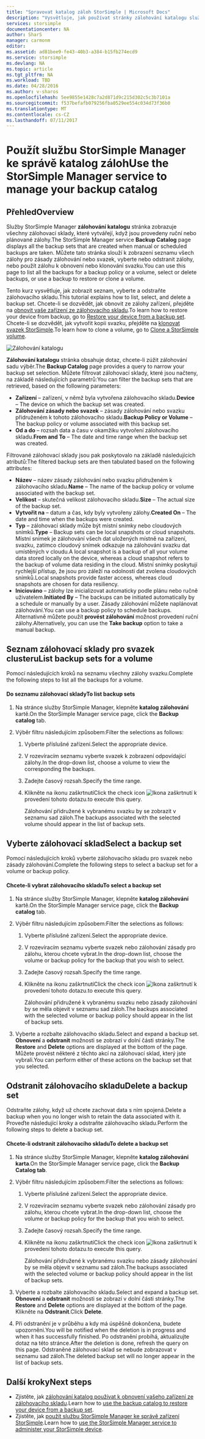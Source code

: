 ```yaml
---
title: "Spravovat katalog záloh StorSimple | Microsoft Docs"
description: "Vysvětluje, jak používat stránky zálohování katalogu služby StorSimple Manager k seznamu, vyberte a odstraňte zálohovací sklady pro svazek."
services: storsimple
documentationcenter: NA
author: SharS
manager: carmonm
editor: 
ms.assetid: ad81bee9-fe43-40b3-a384-b15fb274ecd9
ms.service: storsimple
ms.devlang: NA
ms.topic: article
ms.tgt_pltfrm: NA
ms.workload: TBD
ms.date: 04/28/2016
ms.author: v-sharos
ms.openlocfilehash: 5ee9855e1428c7a2d871d9c215d302c5c3b7101a
ms.sourcegitcommit: f537befafb079256fba0529ee554c034d73f36b0
ms.translationtype: MT
ms.contentlocale: cs-CZ
ms.lasthandoff: 07/11/2017
---
```

# <a name="use-the-storsimple-manager-service-to-manage-your-backup-catalog"></a><span data-ttu-id="f0782-103">Použít službu StorSimple Manager ke správě katalog záloh</span><span class="sxs-lookup"><span data-stu-id="f0782-103">Use the StorSimple Manager service to manage your backup catalog</span></span>
## <a name="overview"></a><span data-ttu-id="f0782-104">Přehled</span><span class="sxs-lookup"><span data-stu-id="f0782-104">Overview</span></span>
<span data-ttu-id="f0782-105">Služby StorSimple Manager **zálohování katalogu** stránka zobrazuje všechny zálohovací sklady, které vytvářejí, když jsou provedeny ruční nebo plánované zálohy.</span><span class="sxs-lookup"><span data-stu-id="f0782-105">The StorSimple Manager service **Backup Catalog** page displays all the backup sets that are created when manual or scheduled backups are taken.</span></span> <span data-ttu-id="f0782-106">Můžete tato stránka slouží k zobrazení seznamu všech zálohy pro zásady zálohování nebo svazek, vyberte nebo odstranit zálohy, nebo použít zálohu k obnovení nebo klonování svazku.</span><span class="sxs-lookup"><span data-stu-id="f0782-106">You can use this page to list all the backups for a backup policy or a volume, select or delete backups, or use a backup to restore or clone a volume.</span></span>

<span data-ttu-id="f0782-107">Tento kurz vysvětluje, jak zobrazit seznam, vyberte a odstraňte zálohovacího skladu.</span><span class="sxs-lookup"><span data-stu-id="f0782-107">This tutorial explains how to list, select, and delete a backup set.</span></span> <span data-ttu-id="f0782-108">Chcete-li se dozvědět, jak obnovit ze zálohy zařízení, přejděte na [obnovit vaše zařízení ze zálohovacího skladu](storsimple-restore-from-backup-set.md).</span><span class="sxs-lookup"><span data-stu-id="f0782-108">To learn how to restore your device from backup, go to [Restore your device from a backup set](storsimple-restore-from-backup-set.md).</span></span> <span data-ttu-id="f0782-109">Chcete-li se dozvědět, jak vytvořit kopii svazku, přejděte na [klonovat svazek StorSimple](storsimple-clone-volume.md).</span><span class="sxs-lookup"><span data-stu-id="f0782-109">To learn how to clone a volume, go to [Clone a StorSimple volume](storsimple-clone-volume.md).</span></span>

![Zálohování katalogu](./media/storsimple-manage-backup-catalog/backupcatalog.png) 

<span data-ttu-id="f0782-111">**Zálohování katalogu** stránka obsahuje dotaz, chcete-li zúžit zálohování sadu výběr.</span><span class="sxs-lookup"><span data-stu-id="f0782-111">The **Backup Catalog** page provides a query to narrow your backup set selection.</span></span> <span data-ttu-id="f0782-112">Můžete filtrovat zálohovací sklady, které jsou načteny, na základě následujících parametrů:</span><span class="sxs-lookup"><span data-stu-id="f0782-112">You can filter the backup sets that are retrieved, based on the following parameters:</span></span>

* <span data-ttu-id="f0782-113">**Zařízení** – zařízení, v němž byla vytvořena zálohovacího skladu.</span><span class="sxs-lookup"><span data-stu-id="f0782-113">**Device** – The device on which the backup set was created.</span></span>
* <span data-ttu-id="f0782-114">**Zálohování zásady nebo svazek** – zásady zálohování nebo svazku přidruženém k tohoto zálohovacího skladu.</span><span class="sxs-lookup"><span data-stu-id="f0782-114">**Backup Policy or Volume** – The backup policy or volume associated with this backup set.</span></span>
* <span data-ttu-id="f0782-115">**Od a do** – rozsah data a času v okamžiku vytvoření zálohovacího skladu.</span><span class="sxs-lookup"><span data-stu-id="f0782-115">**From and To** – The date and time range when the backup set was created.</span></span>

<span data-ttu-id="f0782-116">Filtrované zálohovací sklady jsou pak poskytovalo na základě následujících atributů:</span><span class="sxs-lookup"><span data-stu-id="f0782-116">The filtered backup sets are then tabulated based on the following attributes:</span></span>

* <span data-ttu-id="f0782-117">**Název** – název zásady zálohování nebo svazku přidruženém k zálohovacího skladu.</span><span class="sxs-lookup"><span data-stu-id="f0782-117">**Name** – The name of the backup policy or volume associated with the backup set.</span></span>
* <span data-ttu-id="f0782-118">**Velikost** – skutečná velikost zálohovacího skladu.</span><span class="sxs-lookup"><span data-stu-id="f0782-118">**Size** – The actual size of the backup set.</span></span>
* <span data-ttu-id="f0782-119">**Vytvořit na** – datum a čas, kdy byly vytvořeny zálohy.</span><span class="sxs-lookup"><span data-stu-id="f0782-119">**Created On** – The date and time when the backups were created.</span></span> 
* <span data-ttu-id="f0782-120">**Typ** – zálohovací sklady může být místní snímky nebo cloudových snímků.</span><span class="sxs-lookup"><span data-stu-id="f0782-120">**Type** – Backup sets can be local snapshots or cloud snapshots.</span></span> <span data-ttu-id="f0782-121">Místní snímek je zálohování všech dat uložených místně na zařízení, svazku, zatímco cloudový snímek odkazuje na zálohování svazku dat umístěných v cloudu.</span><span class="sxs-lookup"><span data-stu-id="f0782-121">A local snapshot is a backup of all your volume data stored locally on the device, whereas a cloud snapshot refers to the backup of volume data residing in the cloud.</span></span> <span data-ttu-id="f0782-122">Místní snímky poskytují rychlejší přístup, že jsou pro záleží na odolnosti dat zvolena cloudových snímků.</span><span class="sxs-lookup"><span data-stu-id="f0782-122">Local snapshots provide faster access, whereas cloud snapshots are chosen for data resiliency.</span></span>
* <span data-ttu-id="f0782-123">**Iniciováno** – zálohy lze inicializovat automaticky podle plánu nebo ručně uživatelem.</span><span class="sxs-lookup"><span data-stu-id="f0782-123">**Initiated By** – The backups can be initiated automatically by a schedule or manually by a user.</span></span> <span data-ttu-id="f0782-124">Zásady zálohování můžete naplánovat zálohování.</span><span class="sxs-lookup"><span data-stu-id="f0782-124">You can use a backup policy to schedule backups.</span></span> <span data-ttu-id="f0782-125">Alternativně můžete použít **provést zálohování** možnost provedení ruční zálohy.</span><span class="sxs-lookup"><span data-stu-id="f0782-125">Alternatively, you can use the **Take backup** option to take a manual backup.</span></span>

## <a name="list-backup-sets-for-a-volume"></a><span data-ttu-id="f0782-126">Seznam zálohovací sklady pro svazek clusteru</span><span class="sxs-lookup"><span data-stu-id="f0782-126">List backup sets for a volume</span></span>
<span data-ttu-id="f0782-127">Pomocí následujících kroků na seznamu všechny zálohy svazku.</span><span class="sxs-lookup"><span data-stu-id="f0782-127">Complete the following steps to list all the backups for a volume.</span></span>

#### <a name="to-list-backup-sets"></a><span data-ttu-id="f0782-128">Do seznamu zálohovací sklady</span><span class="sxs-lookup"><span data-stu-id="f0782-128">To list backup sets</span></span>
1. <span data-ttu-id="f0782-129">Na stránce služby StorSimple Manager, klepněte **katalog zálohování** kartě.</span><span class="sxs-lookup"><span data-stu-id="f0782-129">On the StorSimple Manager service page, click the **Backup catalog** tab.</span></span>
2. <span data-ttu-id="f0782-130">Výběr filtru následujícím způsobem:</span><span class="sxs-lookup"><span data-stu-id="f0782-130">Filter the selections as follows:</span></span>
   
   1. <span data-ttu-id="f0782-131">Vyberte příslušné zařízení.</span><span class="sxs-lookup"><span data-stu-id="f0782-131">Select the appropriate device.</span></span>
   2. <span data-ttu-id="f0782-132">V rozevíracím seznamu vyberte svazek k zobrazení odpovídající zálohy.</span><span class="sxs-lookup"><span data-stu-id="f0782-132">In the drop-down list, choose a volume to view the corresponding the backups.</span></span>
   3. <span data-ttu-id="f0782-133">Zadejte časový rozsah.</span><span class="sxs-lookup"><span data-stu-id="f0782-133">Specify the time range.</span></span>
   4. <span data-ttu-id="f0782-134">Klikněte na ikonu zaškrtnutí</span><span class="sxs-lookup"><span data-stu-id="f0782-134">Click the check icon</span></span> ![Ikona zaškrtnutí](./media/storsimple-manage-backup-catalog/HCS_CheckIcon.png) <span data-ttu-id="f0782-136">k provedení tohoto dotazu.</span><span class="sxs-lookup"><span data-stu-id="f0782-136">to execute this query.</span></span>
      
      <span data-ttu-id="f0782-137">Zálohování přidružené k vybranému svazku by se zobrazit v seznamu sad záloh.</span><span class="sxs-lookup"><span data-stu-id="f0782-137">The backups associated with the selected volume should appear in the list of backup sets.</span></span>

## <a name="select-a-backup-set"></a><span data-ttu-id="f0782-138">Vyberte zálohovací sklad</span><span class="sxs-lookup"><span data-stu-id="f0782-138">Select a backup set</span></span>
<span data-ttu-id="f0782-139">Pomocí následujících kroků vyberte zálohovacího skladu pro svazek nebo zásady zálohování.</span><span class="sxs-lookup"><span data-stu-id="f0782-139">Complete the following steps to select a backup set for a volume or backup policy.</span></span>

#### <a name="to-select-a-backup-set"></a><span data-ttu-id="f0782-140">Chcete-li vybrat zálohovacího skladu</span><span class="sxs-lookup"><span data-stu-id="f0782-140">To select a backup set</span></span>
1. <span data-ttu-id="f0782-141">Na stránce služby StorSimple Manager, klepněte **katalog zálohování** kartě.</span><span class="sxs-lookup"><span data-stu-id="f0782-141">On the StorSimple Manager service page, click the **Backup catalog** tab.</span></span>
2. <span data-ttu-id="f0782-142">Výběr filtru následujícím způsobem:</span><span class="sxs-lookup"><span data-stu-id="f0782-142">Filter the selections as follows:</span></span>
   
   1. <span data-ttu-id="f0782-143">Vyberte příslušné zařízení.</span><span class="sxs-lookup"><span data-stu-id="f0782-143">Select the appropriate device.</span></span>
   2. <span data-ttu-id="f0782-144">V rozevíracím seznamu vyberte svazek nebo zálohování zásady pro zálohu, kterou chcete vybrat.</span><span class="sxs-lookup"><span data-stu-id="f0782-144">In the drop-down list, choose the volume or backup policy for the backup that you wish to select.</span></span>
   3. <span data-ttu-id="f0782-145">Zadejte časový rozsah.</span><span class="sxs-lookup"><span data-stu-id="f0782-145">Specify the time range.</span></span>
   4. <span data-ttu-id="f0782-146">Klikněte na ikonu zaškrtnutí</span><span class="sxs-lookup"><span data-stu-id="f0782-146">Click the check icon</span></span> ![Ikona zaškrtnutí](./media/storsimple-manage-backup-catalog/HCS_CheckIcon.png) <span data-ttu-id="f0782-148">k provedení tohoto dotazu.</span><span class="sxs-lookup"><span data-stu-id="f0782-148">to execute this query.</span></span>
      
      <span data-ttu-id="f0782-149">Zálohování přidružené k vybranému svazku nebo zásady zálohování by se měla objevit v seznamu sad záloh.</span><span class="sxs-lookup"><span data-stu-id="f0782-149">The backups associated with the selected volume or backup policy should appear in the list of backup sets.</span></span>
3. <span data-ttu-id="f0782-150">Vyberte a rozbalte zálohovacího skladu.</span><span class="sxs-lookup"><span data-stu-id="f0782-150">Select and expand a backup set.</span></span> <span data-ttu-id="f0782-151">**Obnovení** a **odstranit** možnosti se zobrazí v dolní části stránky.</span><span class="sxs-lookup"><span data-stu-id="f0782-151">The **Restore** and **Delete** options are displayed at the bottom of the page.</span></span> <span data-ttu-id="f0782-152">Můžete provést některé z těchto akcí na zálohovací sklad, který jste vybrali.</span><span class="sxs-lookup"><span data-stu-id="f0782-152">You can perform either of these actions on the backup set that you selected.</span></span>

## <a name="delete-a-backup-set"></a><span data-ttu-id="f0782-153">Odstranit zálohovacího skladu</span><span class="sxs-lookup"><span data-stu-id="f0782-153">Delete a backup set</span></span>
<span data-ttu-id="f0782-154">Odstraňte zálohy, když už chcete zachovat data s ním spojená.</span><span class="sxs-lookup"><span data-stu-id="f0782-154">Delete a backup when you no longer wish to retain the data associated with it.</span></span> <span data-ttu-id="f0782-155">Proveďte následující kroky a odstraňte zálohovacího skladu.</span><span class="sxs-lookup"><span data-stu-id="f0782-155">Perform the following steps to delete a backup set.</span></span>

#### <a name="to-delete-a-backup-set"></a><span data-ttu-id="f0782-156">Chcete-li odstranit zálohovacího skladu</span><span class="sxs-lookup"><span data-stu-id="f0782-156">To delete a backup set</span></span>
1. <span data-ttu-id="f0782-157">Na stránce služby StorSimple Manager, klepněte **katalog zálohování karta**.</span><span class="sxs-lookup"><span data-stu-id="f0782-157">On the StorSimple Manager service page, click the **Backup Catalog tab**.</span></span>
2. <span data-ttu-id="f0782-158">Výběr filtru následujícím způsobem:</span><span class="sxs-lookup"><span data-stu-id="f0782-158">Filter the selections as follows:</span></span>
   
   1. <span data-ttu-id="f0782-159">Vyberte příslušné zařízení.</span><span class="sxs-lookup"><span data-stu-id="f0782-159">Select the appropriate device.</span></span>
   2. <span data-ttu-id="f0782-160">V rozevíracím seznamu vyberte svazek nebo zálohování zásady pro zálohu, kterou chcete vybrat.</span><span class="sxs-lookup"><span data-stu-id="f0782-160">In the drop-down list, choose the volume or backup policy for the backup that you wish to select.</span></span>
   3. <span data-ttu-id="f0782-161">Zadejte časový rozsah.</span><span class="sxs-lookup"><span data-stu-id="f0782-161">Specify the time range.</span></span>
   4. <span data-ttu-id="f0782-162">Klikněte na ikonu zaškrtnutí</span><span class="sxs-lookup"><span data-stu-id="f0782-162">Click the check icon</span></span> ![Ikona zaškrtnutí](./media/storsimple-manage-backup-catalog/HCS_CheckIcon.png) <span data-ttu-id="f0782-164">k provedení tohoto dotazu.</span><span class="sxs-lookup"><span data-stu-id="f0782-164">to execute this query.</span></span>
      
      <span data-ttu-id="f0782-165">Zálohování přidružené k vybranému svazku nebo zásady zálohování by se měla objevit v seznamu sad záloh.</span><span class="sxs-lookup"><span data-stu-id="f0782-165">The backups associated with the selected volume or backup policy should appear in the list of backup sets.</span></span>
3. <span data-ttu-id="f0782-166">Vyberte a rozbalte zálohovacího skladu.</span><span class="sxs-lookup"><span data-stu-id="f0782-166">Select and expand a backup set.</span></span> <span data-ttu-id="f0782-167">**Obnovení** a **odstranit** možnosti se zobrazí v dolní části stránky.</span><span class="sxs-lookup"><span data-stu-id="f0782-167">The **Restore** and **Delete** options are displayed at the bottom of the page.</span></span> <span data-ttu-id="f0782-168">Klikněte na **Odstranit**.</span><span class="sxs-lookup"><span data-stu-id="f0782-168">Click **Delete**.</span></span>
4. <span data-ttu-id="f0782-169">Při odstranění je v průběhu a kdy má úspěšně dokončena, budete upozorněni.</span><span class="sxs-lookup"><span data-stu-id="f0782-169">You will be notified when the deletion is in progress and when it has successfully finished.</span></span> <span data-ttu-id="f0782-170">Po odstranění probíhá, aktualizujte dotaz na této stránce.</span><span class="sxs-lookup"><span data-stu-id="f0782-170">After the deletion is done, refresh the query on this page.</span></span> <span data-ttu-id="f0782-171">Odstraněné zálohovací sklad se nebude zobrazovat v seznamu sad záloh.</span><span class="sxs-lookup"><span data-stu-id="f0782-171">The deleted backup set will no longer appear in the list of backup sets.</span></span>

## <a name="next-steps"></a><span data-ttu-id="f0782-172">Další kroky</span><span class="sxs-lookup"><span data-stu-id="f0782-172">Next steps</span></span>
* <span data-ttu-id="f0782-173">Zjistěte, jak [zálohování katalog používat k obnovení vašeho zařízení ze zálohovacího skladu](storsimple-restore-from-backup-set.md).</span><span class="sxs-lookup"><span data-stu-id="f0782-173">Learn how to [use the backup catalog to restore your device from a backup set](storsimple-restore-from-backup-set.md).</span></span>
* <span data-ttu-id="f0782-174">Zjistěte, jak [použít službu StorSimple Manager ke správě zařízení StorSimple](storsimple-manager-service-administration.md).</span><span class="sxs-lookup"><span data-stu-id="f0782-174">Learn how to [use the StorSimple Manager service to administer your StorSimple device](storsimple-manager-service-administration.md).</span></span>


